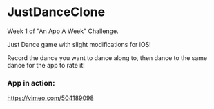 # JustDanceClone

Week 1 of "An App A Week" Challenge. 

Just Dance game with slight modifications for iOS!

Record the dance you want to dance along to, then dance to the same dance for the app to rate it!

### App in action:
https://vimeo.com/504189098
